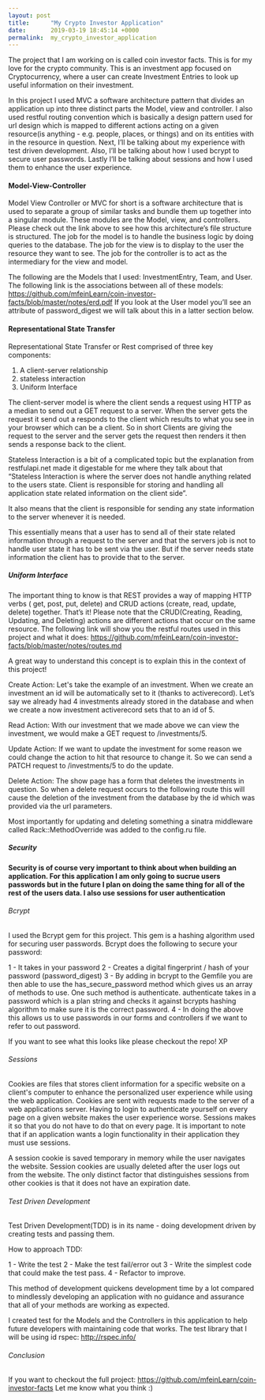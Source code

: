 ```yaml
---
layout: post
title:      "My Crypto Investor Application"
date:       2019-03-19 18:45:14 +0000
permalink:  my_crypto_investor_application
---
```



The project that I am working on is called coin investor facts. This is for my love for the crypto community. This is an investment app focused on Cryptocurrency, where a user can create Investment Entries to look up useful information on their investment. 

In this project I used MVC a software architecture pattern that divides an application up into three distinct parts the Model, view and controller. I also used restful routing convention which is basically  a design pattern used for url design which is mapped to different actions  acting on a given resource(is anything - e.g. people, places, or things) and on its entities with in the resource in question. Next, I’ll be talking about my experience with test driven development. Also, I’ll be talking about how I used bcrypt to secure user passwords. Lastly I’ll be talking about sessions and how I used them to enhance the user experience.  

####  Model-View-Controller

Model View Controller or MVC for short is a software architecture that is used to separate a group of similar tasks and bundle them up together into a singular module. These modules are the Model, view, and controllers. Please check out the link above to see how this architecture’s file structure is structured. The job for the model is to handle the business logic by doing queries to the database. The job for the view is to display to the user the resource they want to see. The job for the controller is to act as the intermediary for the view and model. 

The following are the Models that I used: InvestmentEntry, Team, and User. 
The following link is the associations between all of these models: 
https://github.com/mfeinLearn/coin-investor-facts/blob/master/notes/erd.pdf
If you look at the User model you’ll see an attribute of password_digest we will talk about this in a latter section below.

####  Representational State Transfer

Representational State Transfer or Rest comprised of three key components:

1) A client-server relationship
2) stateless interaction
3) Uniform Interface

The client-server model is where the client sends a request using HTTP as a median to send out a GET request to a server. When the server gets the request it send out a responds to the client which results to what you see in your browser which can be a client. So in short Clients are giving the request to the server and the server gets the request then renders it then sends a response back to the client. 

Stateless Interaction is a bit of a complicated topic but the explanation from restfulapi.net made it digestable for me where they talk about that “Stateless Interaction is where the server does not handle anything related to the users state. Client is responsible for storing and handling all application state related information on the client side”.

 It also means that the client is responsible for sending any state information to the server whenever it is needed. 
 
 This essentially means that a user has to send all of their state related information through a request to the server and that the servers job is not to handle user state it has to be sent via the user. But if the server needs state information the client has to provide that to the server. 
 
#####  Uniform Interface

The important thing to know is that REST provides a way of mapping HTTP verbs ( get, post, put, delete) and CRUD actions (create, read, update, delete) together. That’s it!
Please note that the CRUD(Creating, Reading, Updating, and Deleting) actions are different actions that occur on the same resource. The following link will show you the restful routes used in this project and what it does: https://github.com/mfeinLearn/coin-investor-facts/blob/master/notes/routes.md
 
A great way to understand this concept is to explain this in the context of this project! 

Create Action:
Let's take the example of an investment. When we create an investment an id will be automatically set to it (thanks to activerecord). Let’s say we already had 4 investments already stored in the database and when we create a now investment activerecord sets that to an id of 5.

Read Action:
With our investment that we made above we can view the investment, we would make a GET request to /investments/5. 

Update Action:
If we want to update the investment for some reason we could change the action to hit that resource to change it. So we can send a PATCH request to /investments/5 to do the update. 

Delete Action:
The show page has a form that deletes the investments in question. So when a delete request occurs to the following route this will cause the deletion of the investment from the database by the id which was provided via the url parameters. 

Most importantly for updating and deleting something a sinatra middleware called Rack::MethodOverride was added to the config.ru file.


#####  Security

**Security is of course very important to think about when building an application. For this application I am only going to sucrue users passwords but in the future I plan on doing the same thing for all of the rest of the users data. I also use sessions for user authentication**

###### Bcrypt

I used the Bcrypt gem for this project. This gem is a hashing algorithm used for securing user passwords. Bcrypt does the following to secure your password:

1 - It takes in your password
2 - Creates a digital fingerprint / hash of your password (password_digest)
3 - By adding in bcrypt to the Gemfile you are then able to use the has_secure_password method which gives us an array of methods to use. One such method is authenticate. authenticate takes in a password which is a plan string and checks it against bcrypts hashing algorithm to make sure it is the correct password. 
4 - In doing the above this allows us to use passwords in our forms and controllers if we want to refer to out password.

If you want to see what this looks like please checkout the repo! XP

###### Sessions

Cookies are files that stores client information for a specific website on a client's computer to enhance the personalized user experience while using the web application. Cookies are sent with requests made to the server of a web applications server. Having to login to authenticate yourself on every page on a given website makes the user experience worse. Sessions makes it so that you do not have to do that on every page. It is important to note that if an application wants a login functionality in their application they must use sessions. 

A session cookie is saved temporary in memory while the user navigates the website. Session cookies are usually deleted after the user logs out from the website. The only distinct factor that distinguishes sessions from other cookies is that it does not have an expiration date. 

###### Test Driven Development

Test Driven Development(TDD) is in its name - doing development driven by creating tests and passing them. 

How to approach TDD:

1 - Write the test
2 - Make the test fail/error out
3 - Write the simplest code that could make the test pass.
4 - Refactor to improve.

This method of development quickens development time by a lot compared to mindlessly developing an application with no guidance and assurance that all of your methods are working as expected. 

I created test for the Models and the Controllers in this application to help future developers with maintaining code that works. The test library that I will be using id rspec:
http://rspec.info/

###### Conclusion

If you want to checkout the full project: https://github.com/mfeinLearn/coin-investor-facts
Let me know what you think :)
